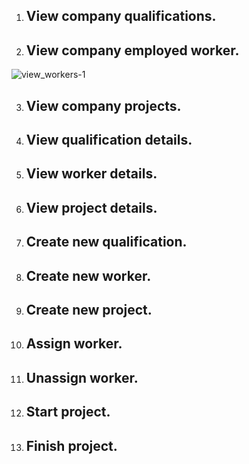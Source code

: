 1. ## View company qualifications. 
2. ## View company employed worker.
![view_workers-1](https://user-images.githubusercontent.com/58609154/232326374-a6d0ed40-2ca4-4451-a030-144dbd31f927.png)

3. ## View company projects. 
4. ## View qualification details.  
5. ## View worker details.  
6. ## View project details. 
7. ## Create new qualification. 
8. ## Create new worker. 
9. ## Create new project.  
10. ## Assign worker.  
11. ## Unassign worker.  
12. ## Start project.  
13. ## Finish project.  
